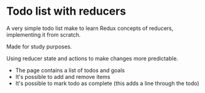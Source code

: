 # Todo list with reducers
A very simple todo list make to learn Redux concepts of reducers, implementing it from scratch.

Made for study purposes.

Using reducer state and actions to make changes more predictable.

- The page contains a list of todos and goals
- It's possible to add and remove items
- It's possible to mark todo as complete (this adds a line through the todo)
